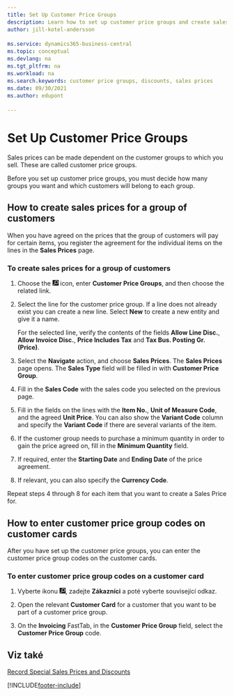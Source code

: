 ```yaml
---
title: Set Up Customer Price Groups
description: Learn how to set up customer price groups and create sales prices for those groups.
author: jill-kotel-andersson

ms.service: dynamics365-business-central
ms.topic: conceptual
ms.devlang: na
ms.tgt_pltfrm: na
ms.workload: na
ms.search.keywords: customer price groups, discounts, sales prices
ms.date: 09/30/2021
ms.author: edupont

---
```


# Set Up Customer Price Groups

Sales prices can be made dependent on the customer groups to which you sell. These are called customer price groups.

Before you set up customer price groups, you must decide how many groups you want and which customers will belong to each group.

## How to create sales prices for a group of customers

When you have agreed on the prices that the group of customers will pay for certain items, you register the agreement for the individual items on the lines in the **Sales Prices** page.

### To create sales prices for a group of customers

1. Choose the ![Lightbulb that opens the Tell Me feature.](media/ui-search/search_small.png "Tell me what you want to do") icon, enter **Customer Price Groups**, and then choose the related link.

2. Select the line for the customer price group. If a line does not already exist you can create a new line. Select **New** to create a new entity and give it a name.

   For the selected line, verify the contents of the fields **Allow Line Disc.**, **Allow Invoice Disc.**, **Price Includes Tax** and **Tax Bus. Posting Gr. (Price)**.

3. Select the **Navigate** action, and choose **Sales Prices**. The **Sales Prices** page opens. The **Sales Type** field will be filled in with **Customer Price Group**.

4. Fill in the **Sales Code** with the sales code you selected on the previous page.

5. Fill in the fields on the lines with the **Item No.**, **Unit of Measure Code**, and the agreed **Unit Price**. You can also show the **Variant Code** column and specify the **Variant Code** if there are several variants of the item.

6. If the customer group needs to purchase a minimum quantity in order to gain the price agreed on, fill in the **Minimum Quantity** field.

7. If required, enter the **Starting Date** and **Ending Date** of the price agreement.

8. If relevant, you can also specify the **Currency Code**.

Repeat steps 4 through 8 for each item that you want to create a Sales Price for.

## How to enter customer price group codes on customer cards

After you have set up the customer price groups, you can enter the customer price group codes on the customer cards.

### To enter customer price group codes on a customer card

1. Vyberte ikonu ![Žárovky, která otevře funkci Řekněte mi](media/ui-search/search_small.png "Řekněte mi, co chcete dělat"), zadejte **Zákazníci** a poté vyberte související odkaz.

2. Open the relevant **Customer Card** for a customer that you want to be part of a customer price group.

3. On the **Invoicing** FastTab, in the **Customer Price Group** field, select the **Customer Price Group** code.


## Viz také

[Record Special Sales Prices and Discounts](sales-how-record-sales-price-discount-payment-agreements.md)

[!INCLUDE[footer-include](includes/footer-banner.md)]
